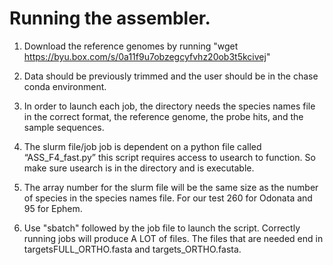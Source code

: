 # Running the assembler.

1. Download the reference genomes by running "wget https://byu.box.com/s/0a11f9u7obzegcyfvhz20ob3t5kcivej"

2. Data should be previously trimmed and the user should be in the chase conda environment.

3. In order to launch each job, the directory needs the species names file in the correct format, the reference genome, the probe hits, and the sample sequences.

4. The slurm file/job job is dependent on a python file called “ASS_F4_fast.py” this script requires access to usearch to function. So make sure usearch is in the directory and is executable.

5. The array number for the slurm file will be the same size as the number of species in the species names file. For our test 260 for Odonata and 95 for Ephem.

6. Use "sbatch" followed by the job file to launch the script. Correctly running jobs will produce A LOT of files. The files that are needed end in targetsFULL_ORTHO.fasta and targets_ORTHO.fasta.



